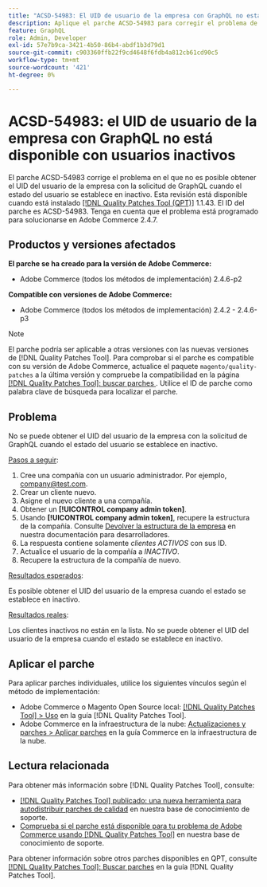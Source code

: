 ```yaml
---
title: "ACSD-54983: El UID de usuario de la empresa con GraphQL no está disponible con un usuario inactivo"
description: Aplique el parche ACSD-54983 para corregir el problema de Adobe Commerce en el que no es posible obtener el UID del usuario de la empresa con la solicitud de GraphQL cuando el estado del usuario se establece en inactivo.
feature: GraphQL
role: Admin, Developer
exl-id: 57e7b9ca-3421-4b50-86b4-abdf1b3d79d1
source-git-commit: c903360ffb22f9cd4648f6fdb4a812cb61cd90c5
workflow-type: tm+mt
source-wordcount: '421'
ht-degree: 0%

---
```


# ACSD-54983: el UID de usuario de la empresa con GraphQL no está disponible con usuarios inactivos

El parche ACSD-54983 corrige el problema en el que no es posible obtener el UID del usuario de la empresa con la solicitud de GraphQL cuando el estado del usuario se establece en inactivo. Esta revisión está disponible cuando está instalado [[!DNL Quality Patches Tool (QPT)]](/help/announcements/adobe-commerce-announcements/magento-quality-patches-released-new-tool-to-self-serve-quality-patches.md) 1.1.43. El ID del parche es ACSD-54983. Tenga en cuenta que el problema está programado para solucionarse en Adobe Commerce 2.4.7.

## Productos y versiones afectados

**El parche se ha creado para la versión de Adobe Commerce:**

* Adobe Commerce (todos los métodos de implementación) 2.4.6-p2

**Compatible con versiones de Adobe Commerce:**

* Adobe Commerce (todos los métodos de implementación) 2.4.2 - 2.4.6-p3

>[!NOTE]
>
>El parche podría ser aplicable a otras versiones con las nuevas versiones de [!DNL Quality Patches Tool]. Para comprobar si el parche es compatible con su versión de Adobe Commerce, actualice el paquete `magento/quality-patches` a la última versión y compruebe la compatibilidad en la página [[!DNL Quality Patches Tool]: buscar parches ](https://experienceleague.adobe.com/tools/commerce-quality-patches/index.html). Utilice el ID de parche como palabra clave de búsqueda para localizar el parche.

## Problema

No se puede obtener el UID del usuario de la empresa con la solicitud de GraphQL cuando el estado del usuario se establece en inactivo.

<u>Pasos a seguir</u>:

1. Cree una compañía con un usuario administrador. Por ejemplo, company@test.com.
1. Crear un cliente nuevo.
1. Asigne el nuevo cliente a una compañía.
1. Obtener un **[!UICONTROL company admin token]**.
1. Usando **[!UICONTROL company admin token]**, recupere la estructura de la compañía. Consulte [Devolver la estructura de la empresa](https://developer.adobe.com/commerce/webapi/graphql/schema/b2b/company/queries/company/#return-the-company-structure) en nuestra documentación para desarrolladores.
1. La respuesta contiene solamente *clientes ACTIVOS* con sus ID.
1. Actualice el usuario de la compañía a *INACTIVO*.
1. Recupere la estructura de la compañía de nuevo.

<u>Resultados esperados</u>:

Es posible obtener el UID del usuario de la empresa cuando el estado se establece en inactivo.

<u>Resultados reales</u>:

Los clientes inactivos no están en la lista. No se puede obtener el UID del usuario de la empresa cuando el estado se establece en inactivo.

## Aplicar el parche

Para aplicar parches individuales, utilice los siguientes vínculos según el método de implementación:

* Adobe Commerce o Magento Open Source local: [[!DNL Quality Patches Tool] > Uso](https://experienceleague.adobe.com/docs/commerce-operations/tools/quality-patches-tool/usage.html) en la guía [!DNL Quality Patches Tool].
* Adobe Commerce en la infraestructura de la nube: [Actualizaciones y parches > Aplicar parches](https://experienceleague.adobe.com/docs/commerce-cloud-service/user-guide/develop/upgrade/apply-patches.html) en la guía Commerce en la infraestructura de la nube.

## Lectura relacionada

Para obtener más información sobre [!DNL Quality Patches Tool], consulte:

* [[!DNL Quality Patches Tool] publicado: una nueva herramienta para autodistribuir parches de calidad](/help/announcements/adobe-commerce-announcements/magento-quality-patches-released-new-tool-to-self-serve-quality-patches.md) en nuestra base de conocimiento de soporte.
* [Comprueba si el parche está disponible para tu problema de Adobe Commerce usando [!DNL Quality Patches Tool]](/help/support-tools/patches-available-in-qpt-tool/check-patch-for-magento-issue-with-magento-quality-patches.md) en nuestra base de conocimiento de soporte.

Para obtener información sobre otros parches disponibles en QPT, consulte [[!DNL Quality Patches Tool]: Buscar parches](https://experienceleague.adobe.com/tools/commerce-quality-patches/index.html) en la guía [!DNL Quality Patches Tool].
